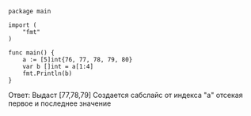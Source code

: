 ```
package main

import (
    "fmt"
)

func main() {
    a := [5]int{76, 77, 78, 79, 80}
    var b []int = a[1:4]
    fmt.Println(b)
}
```
Ответ:
Выдаст [77,78,79]
Создается сабслайс от индекса "а" отсекая первое и последнее значение

